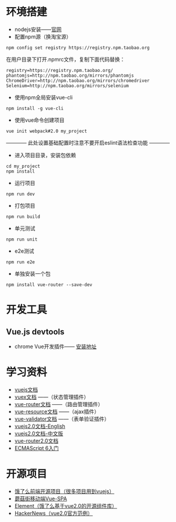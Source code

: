 ﻿# 环境搭建
* nodejs安装——[官网](https://nodejs.org/en/)
* 配置npm源（换淘宝源）
```
npm config set registry https://registry.npm.taobao.org
```
在用户目录下打开.npmrc文件，复制下面代码替换：
```
registry=https://registry.npm.taobao.org/
phantomjs=http://npm.taobao.org/mirrors/phantomjs
ChromeDriver=http://npm.taobao.org/mirrors/chromedriver
Selenium=http://npm.taobao.org/mirrors/selenium
```
* 使用npm全局安装vue-cli
```
npm install -g vue-cli
```
* 使用vue命令创建项目
```
vue init webpack#2.0 my_project
```
———— 此处设置基础配置时注意不要开启eslint语法检查功能 ————
* 进入项目目录，安装包依赖
```
cd my_project
npm install
```
* 运行项目
```
npm run dev
```
* 打包项目
```
npm run build
```
* 单元测试
```
npm run unit
```
* e2e测试
```
npm run e2e
```
* 单独安装一个包
```
npm install vue-router --save-dev
```

# 开发工具
## Vue.js devtools
* chrome Vue开发插件——
[安装地址](https://chrome.google.com/webstore/detail/vuejs-devtools/nhdogjmejiglipccpnnnanhbledajbpd?hl=zh-CN)

# 学习资料
* [vuejs文档](http://cn.vuejs.org/)
* [vuex文档](http://vuex.vuejs.org/) ——（状态管理插件）
* [vue-router文档](http://router.vuejs.org/) ——（路由管理插件）
* [vue-resource文档](https://github.com/vuejs/vue-resource/tree/master/docs) ——（ajax插件）
* [vue-validator文档](http://vuejs.github.io/vue-validator/) ——（表单验证插件）
* [vuejs2.0文档-English](http://rc.vuejs.org/)
* [vuejs2.0文档-中文版](http://vuefe.cn/)
* [vue-router2.0文档](https://github.com/vuejs/vue-router/tree/next/docs/en)
* [ECMAScript 6入门](http://es6.ruanyifeng.com/)

# 开源项目
* [饿了么前端开源项目（很多项目用到vuejs）](https://github.com/ElemeFE)
* [蘑菇街移动端Vue-SPA](https://github.com/andylei18/vue-shopping)
* [Element（饿了么基于vue2.0的开源组件库）](http://element.eleme.io/)
* [HackerNews（vue2.0官方范例）](https://vue-hn.now.sh/top)